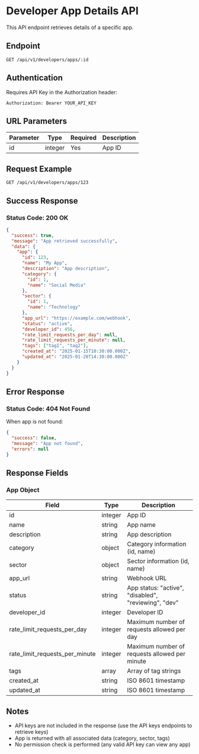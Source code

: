 # Developer App Details API

This API endpoint retrieves details of a specific app.

## Endpoint

```
GET /api/v1/developers/apps/:id
```

## Authentication

Requires API Key in the Authorization header:
```
Authorization: Bearer YOUR_API_KEY
```

## URL Parameters

| Parameter | Type    | Required | Description |
|-----------|---------|----------|-------------|
| id        | integer | Yes      | App ID |

## Request Example

```
GET /api/v1/developers/apps/123
```

## Success Response

### Status Code: 200 OK

```json
{
  "success": true,
  "message": "App retrieved successfully",
  "data": {
    "app": {
      "id": 123,
      "name": "My App",
      "description": "App description",
      "category": {
        "id": 1,
        "name": "Social Media"
      },
      "sector": {
        "id": 1,
        "name": "Technology"
      },
      "app_url": "https://example.com/webhook",
      "status": "active",
      "developer_id": 456,
      "rate_limit_requests_per_day": null,
      "rate_limit_requests_per_minute": null,
      "tags": ["tag1", "tag2"],
      "created_at": "2025-01-15T10:30:00.000Z",
      "updated_at": "2025-01-20T14:30:00.000Z"
    }
  }
}
```

## Error Response

### Status Code: 404 Not Found

When app is not found:

```json
{
  "success": false,
  "message": "App not found",
  "errors": null
}
```

## Response Fields

### App Object

| Field                    | Type     | Description |
|--------------------------|----------|-------------|
| id                       | integer  | App ID |
| name                     | string   | App name |
| description              | string   | App description |
| category                 | object   | Category information (id, name) |
| sector                   | object   | Sector information (id, name) |
| app_url                  | string   | Webhook URL |
| status                          | string   | App status: "active", "disabled", "reviewing", "dev" |
| developer_id                    | integer  | Developer ID |
| rate_limit_requests_per_day     | integer  | Maximum number of requests allowed per day |
| rate_limit_requests_per_minute  | integer  | Maximum number of requests allowed per minute |
| tags                            | array    | Array of tag strings |
| created_at                      | string   | ISO 8601 timestamp |
| updated_at                      | string   | ISO 8601 timestamp |

## Notes

- API keys are not included in the response (use the API keys endpoints to retrieve keys)
- App is returned with all associated data (category, sector, tags)
- No permission check is performed (any valid API key can view any app)

